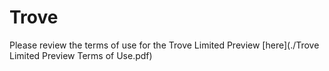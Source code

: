 # Trove

Please review the terms of use for the Trove Limited Preview [here](./Trove Limited Preview Terms of Use.pdf)
